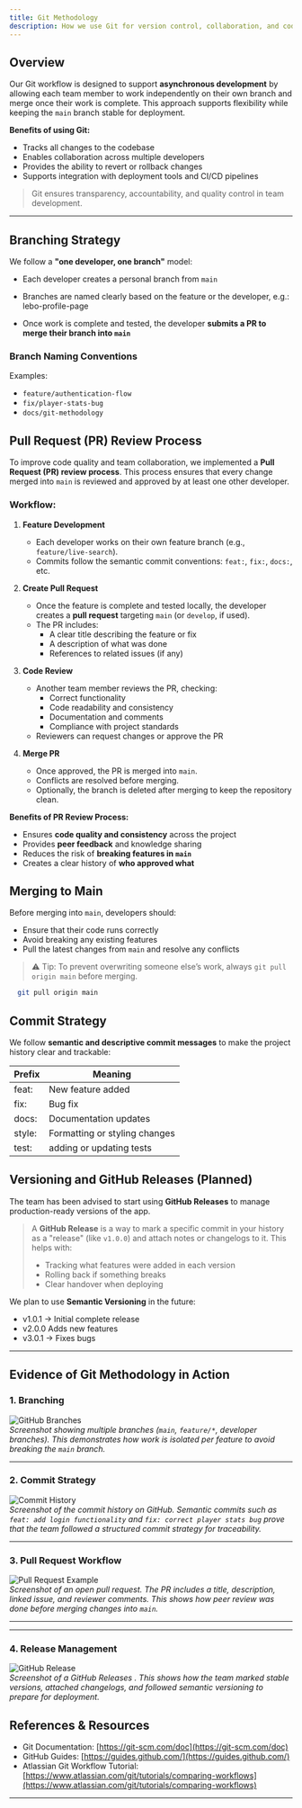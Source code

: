 ```yaml
---
title: Git Methodology
description: How we use Git for version control, collaboration, and code deployment
---
```


## Overview

Our Git workflow is designed to support **asynchronous development** by allowing each team member to work independently on their own branch and merge once their work is complete. This approach supports flexibility while keeping the `main` branch stable for deployment.

**Benefits of using Git:**

- Tracks all changes to the codebase  
- Enables collaboration across multiple developers  
- Provides the ability to revert or rollback changes  
- Supports integration with deployment tools and CI/CD pipelines  

> Git ensures transparency, accountability, and quality control in team development.

---

## Branching Strategy

We follow a **"one developer, one branch"** model:

- Each developer creates a personal branch from `main`
- Branches are named clearly based on the feature or the developer, e.g.:
  lebo-profile-page

- Once work is complete and tested, the developer **submits a PR to merge their branch into `main`**

### Branch Naming Conventions

Examples:

- `feature/authentication-flow`  
- `fix/player-stats-bug`  
- `docs/git-methodology`  

## Pull Request (PR) Review Process

To improve code quality and team collaboration, we  implemented a **Pull Request (PR) review process**. This process ensures that every change merged into `main` is reviewed and approved by at least one other developer.

### Workflow:

1. **Feature Development**
   - Each developer works on their own feature branch (e.g., `feature/live-search`).
   - Commits follow the semantic commit conventions: `feat:`, `fix:`, `docs:`, etc.

2. **Create Pull Request**
   - Once the feature is complete and tested locally, the developer creates a **pull request** targeting `main` (or `develop`, if used).
   - The PR includes:
     - A clear title describing the feature or fix
     - A description of what was done
     - References to related issues (if any)

3. **Code Review**
   - Another team member reviews the PR, checking:
     - Correct functionality
     - Code readability and consistency
     - Documentation and comments
     - Compliance with project standards
   - Reviewers can request changes or approve the PR

4. **Merge PR**
   - Once approved, the PR is merged into `main`.
   - Conflicts are resolved before merging.
   - Optionally, the branch is deleted after merging to keep the repository clean.

**Benefits of PR Review Process:**

- Ensures **code quality and consistency** across the project  
- Provides **peer feedback** and knowledge sharing  
- Reduces the risk of **breaking features in `main`**  
- Creates a clear history of **who approved what**  

## Merging to Main

Before merging into `main`, developers should:

- Ensure that their code runs correctly
- Avoid breaking any existing features
- Pull the latest changes from `main` and resolve any conflicts

> ⚠️ Tip: To prevent overwriting someone else’s work, always `git pull origin main` before merging.
```bash
  git pull origin main
  ```


## Commit Strategy

We follow **semantic and descriptive commit messages** to make the project history clear and trackable:

| Prefix     | Meaning                                   |
|-----------|------------------------------------------|
| feat:     | New feature added                         |
| fix:      | Bug fix                                   |
| docs:     | Documentation updates                     |
| style:    | Formatting or styling changes             |
| test: | adding or updating tests|

## Versioning and GitHub Releases (Planned)

The team has been advised to start using **GitHub Releases** to manage production-ready versions of the app.

> A **GitHub Release** is a way to mark a specific commit in your history as a "release" (like `v1.0.0`) and attach notes or changelogs to it. This helps with:
> - Tracking what features were added in each version
> - Rolling back if something breaks
> - Clear handover when deploying

We plan to use **Semantic Versioning** in the future:

- v1.0.1 → Initial complete release
- v2.0.0 Adds new features
- v3.0.1 → Fixes bugs
---

## Evidence of Git Methodology in Action

### 1. Branching
![GitHub Branches](/diagrams/branches.png)  
*Screenshot showing multiple branches (`main`, `feature/*`, developer branches). This demonstrates how work is isolated per feature to avoid breaking the `main` branch.*

---

### 2. Commit Strategy
![Commit History](/diagrams/commits.png)  
*Screenshot of the commit history on GitHub. Semantic commits such as `feat: add login functionality` and `fix: correct player stats bug` prove that the team followed a structured commit strategy for traceability.*

---

### 3. Pull Request Workflow
![Pull Request Example](/diagrams/pullrequest.png)  
*Screenshot of an open pull request. The PR includes a title, description, linked issue, and reviewer comments. This shows how peer review was done before merging changes into `main`.*

---


<!--### 4. CI/CD Integration
 ![GitHub Actions Checks](./screenshots/actions.png)  
*Screenshot of GitHub Actions checks running. This proves that each PR was automatically tested and linted before merging, enforcing quality standards and preventing broken code from entering `main`.* -->

---

### 4. Release Management
![GitHub Release](/diagrams/releases.png)  
*Screenshot of a GitHub Releases . This shows how the team marked stable versions, attached changelogs, and followed semantic versioning to prepare for deployment.*



## References & Resources

- Git Documentation: [https://git-scm.com/doc](https://git-scm.com/doc)  
- GitHub Guides: [https://guides.github.com/](https://guides.github.com/)  
- Atlassian Git Workflow Tutorial: [https://www.atlassian.com/git/tutorials/comparing-workflows](https://www.atlassian.com/git/tutorials/comparing-workflows)  

---
